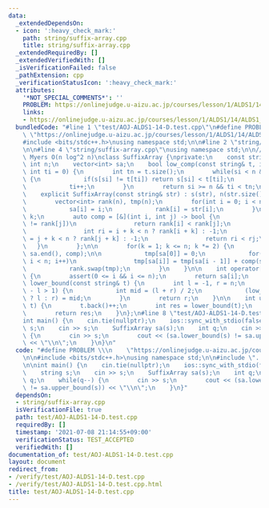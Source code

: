 ```yaml
---
data:
  _extendedDependsOn:
  - icon: ':heavy_check_mark:'
    path: string/suffix-array.cpp
    title: string/suffix-array.cpp
  _extendedRequiredBy: []
  _extendedVerifiedWith: []
  _isVerificationFailed: false
  _pathExtension: cpp
  _verificationStatusIcon: ':heavy_check_mark:'
  attributes:
    '*NOT_SPECIAL_COMMENTS*': ''
    PROBLEM: https://onlinejudge.u-aizu.ac.jp/courses/lesson/1/ALDS1/14/ALDS1_14_D
    links:
    - https://onlinejudge.u-aizu.ac.jp/courses/lesson/1/ALDS1/14/ALDS1_14_D
  bundledCode: "#line 1 \"test/AOJ-ALDS1-14-D.test.cpp\"\n#define PROBLEM \\\n   \
    \ \"https://onlinejudge.u-aizu.ac.jp/courses/lesson/1/ALDS1/14/ALDS1_14_D\"\n\n\
    #include <bits/stdc++.h>\nusing namespace std;\n\n#line 2 \"string/suffix-array.cpp\"\
    \n\n#line 4 \"string/suffix-array.cpp\"\nusing namespace std;\n\n// Manber and\
    \ Myers O(n log^2 n)\nclass SuffixArray {\nprivate:\n    const string s;\n   \
    \ int n;\n    vector<int> sa;\n    bool low_comp(const string& t, int si = 0,\
    \ int ti = 0) {\n        int tn = t.size();\n        while(si < n && ti < tn)\
    \ {\n            if(s[si] != t[ti]) return s[si] < t[ti];\n            si++;\n\
    \            ti++;\n        }\n        return si >= n && ti < tn;\n    }\n\npublic:\n\
    \    explicit SuffixArray(const string& str) : s(str), n(str.size()), sa(n) {\n\
    \        vector<int> rank(n), tmp(n);\n        for(int i = 0; i < n; i++) {\n\
    \            sa[i] = i;\n            rank[i] = str[i];\n        }\n\n        int\
    \ k;\n        auto comp = [&](int i, int j) -> bool {\n            if(rank[i]\
    \ != rank[j])\n                return rank[i] < rank[j];\n            else {\n\
    \                int ri = i + k < n ? rank[i + k] : -1;\n                int rj\
    \ = j + k < n ? rank[j + k] : -1;\n                return ri < rj;\n         \
    \   }\n        };\n\n        for(k = 1; k <= n; k *= 2) {\n            sort(sa.begin(),\
    \ sa.end(), comp);\n\n            tmp[sa[0]] = 0;\n            for(int i = 1;\
    \ i < n; i++)\n                tmp[sa[i]] = tmp[sa[i - 1]] + comp(sa[i - 1], sa[i]);\n\
    \            rank.swap(tmp);\n        }\n    }\n\n    int operator[](int i) const\
    \ {\n        assert(0 <= i && i <= n);\n        return sa[i];\n    }\n\n    int\
    \ lower_bound(const string& t) {\n        int l = -1, r = n;\n        while(r\
    \ - l > 1) {\n            int mid = (l + r) / 2;\n            (low_comp(t, sa[mid])\
    \ ? l : r) = mid;\n        }\n        return r;\n    }\n\n    int upper_bound(string&\
    \ t) {\n        t.back()++;\n        int res = lower_bound(t);\n        t.back()--;\n\
    \        return res;\n    }\n};\n#line 8 \"test/AOJ-ALDS1-14-D.test.cpp\"\n\n\
    int main() {\n    cin.tie(nullptr);\n    ios::sync_with_stdio(false);\n\n    string\
    \ s;\n    cin >> s;\n    SuffixArray sa(s);\n    int q;\n    cin >> q;\n    while(q--)\
    \ {\n        cin >> s;\n        cout << (sa.lower_bound(s) != sa.upper_bound(s))\
    \ << \"\\n\";\n    }\n}\n"
  code: "#define PROBLEM \\\n    \"https://onlinejudge.u-aizu.ac.jp/courses/lesson/1/ALDS1/14/ALDS1_14_D\"\
    \n\n#include <bits/stdc++.h>\nusing namespace std;\n\n#include \"../string/suffix-array.cpp\"\
    \n\nint main() {\n    cin.tie(nullptr);\n    ios::sync_with_stdio(false);\n\n\
    \    string s;\n    cin >> s;\n    SuffixArray sa(s);\n    int q;\n    cin >>\
    \ q;\n    while(q--) {\n        cin >> s;\n        cout << (sa.lower_bound(s)\
    \ != sa.upper_bound(s)) << \"\\n\";\n    }\n}"
  dependsOn:
  - string/suffix-array.cpp
  isVerificationFile: true
  path: test/AOJ-ALDS1-14-D.test.cpp
  requiredBy: []
  timestamp: '2021-07-08 21:14:55+09:00'
  verificationStatus: TEST_ACCEPTED
  verifiedWith: []
documentation_of: test/AOJ-ALDS1-14-D.test.cpp
layout: document
redirect_from:
- /verify/test/AOJ-ALDS1-14-D.test.cpp
- /verify/test/AOJ-ALDS1-14-D.test.cpp.html
title: test/AOJ-ALDS1-14-D.test.cpp
---
```

